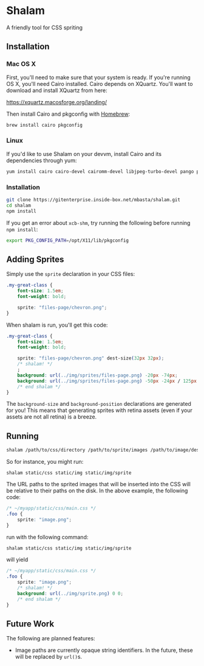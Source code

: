 # Shalam

A friendly tool for CSS spriting


## Installation

### Mac OS X

First, you'll need to make sure that your system is ready. If you're running
OS X, you'll need Cairo installed. Cairo depends on XQuartz. You'll want to
download and install XQuartz from here:

https://xquartz.macosforge.org/landing/

Then install Cairo and pkgconfig with [Homebrew](http://brew.sh):

```bash
brew install cairo pkgconfig
```

### Linux

If you'd like to use Shalam on your devvm, install Cairo and its dependencies through yum:

```bash
yum install cairo cairo-devel cairomm-devel libjpeg-turbo-devel pango pango-devel pangomm pangomm-devel giflib-devel
```

### Installation

```bash
git clone https://gitenterprise.inside-box.net/mbasta/shalam.git
cd shalam
npm install
```

If you get an error about `xcb-shm`, try running the following before running
`npm install`:

```bash
export PKG_CONFIG_PATH=/opt/X11/lib/pkgconfig
```


## Adding Sprites

Simply use the `sprite` declaration in your CSS files:

```css
.my-great-class {
    font-size: 1.5em;
    font-weight: bold;

    sprite: "files-page/chevron.png";
}
```

When shalam is run, you'll get this code:

```css
.my-great-class {
    font-size: 1.5em;
    font-weight: bold;

    sprite: "files-page/chevron.png" dest-size(32px 32px);
    /* shalam! */
    ;
    background: url(../img/sprites/files-page.png) -20px -74px;
    background: url(../img/sprites/files-page.png) -50px -24px / 125px 32px;
    /* end shalam */
}
```

The `background-size` and `background-position` declarations are generated for
you! This means that generating sprites with retina assets (even if your assets
are not all retina) is a breeze.


## Running

```bash
shalam /path/to/css/directory /path/to/sprite/images /path/to/image/destination
```

So for instance, you might run:

```
shalam static/css static/img static/img/sprite
```

The URL paths to the sprited images that will be inserted into the CSS will be
relative to their paths on the disk. In the above example, the following code:

```css
/* ~/myapp/static/css/main.css */
.foo {
    sprite: "image.png";
}
```

run with the following command:

```bash
shalam static/css static/img static/img/sprite
```

will yield

```css
/* ~/myapp/static/css/main.css */
.foo {
    sprite: "image.png";
    /* shalam! */
    background: url(../img/sprite.png) 0 0;
    /* end shalam */
}
```


## Future Work

The following are planned features:

- Image paths are currently opaque string identifiers. In the future, these
  will be replaced by `url()`s.
